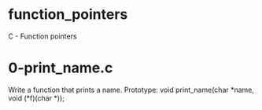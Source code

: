 # function_pointers
C - Function pointers

# 0-print_name.c
Write a function that prints a name.
Prototype: void print_name(char *name, void (*f)(char *));
